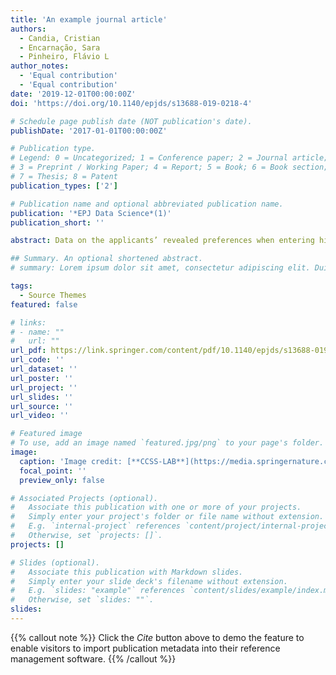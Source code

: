 ```yaml
---
title: 'An example journal article'
authors:
  - Candia, Cristian 
  - Encarnação, Sara
  - Pinheiro, Flávio L
author_notes:
  - 'Equal contribution'
  - 'Equal contribution'
date: '2019-12-01T00:00:00Z'
doi: 'https://doi.org/10.1140/epjds/s13688-019-0218-4'

# Schedule page publish date (NOT publication's date).
publishDate: '2017-01-01T00:00:00Z'

# Publication type.
# Legend: 0 = Uncategorized; 1 = Conference paper; 2 = Journal article;
# 3 = Preprint / Working Paper; 4 = Report; 5 = Book; 6 = Book section;
# 7 = Thesis; 8 = Patent
publication_types: ['2']

# Publication name and optional abbreviated publication name.
publication: '*EPJ Data Science*(1)'
publication_short: ''

abstract: Data on the applicants’ revealed preferences when entering higher education is used as a proxy to build the Higher Education Space (HES) of Portugal (2008–2015) and Chile (2006–2017). The HES is a network that connects pairs of degree programs according to their co-occurrence in the applicants’ preferences. We show that both HES network structures reveal the existence of positive assortment in features such as gender balance, application scores, unemployment levels, academic demand/supply ratio, geographical mobility, and first-year drop-out rates. For instance, if a degree program exhibits a high prevalence of female candidates, its nearest degree programs in the HES will also tend to exhibit a higher prevalence when compared to the prevalence in the entire system. These patterns extend up to two or three links of separation, vanishing, or inverting for increasing distances. Moreover, we show that for demand/supply ratio and application scores a similar pattern occurs for time variations. Finally, we provide evidence that information embedded in the HES is not accessible by merely considering the features of degree programs independently. These findings contribute to a better understanding of the higher education systems at revealing and leveraging its non-trivial underlying organizing principles. To the best of our knowledge, this is the first network science approach for improving decision-making and governance in higher education systems.

## Summary. An optional shortened abstract.
# summary: Lorem ipsum dolor sit amet, consectetur adipiscing elit. Duis posuere tellus ac convallis placerat. Proin tincidunt magna sed ex sollicitudin condimentum.

tags:
  - Source Themes
featured: false

# links:
# - name: ""
#   url: ""
url_pdf: https://link.springer.com/content/pdf/10.1140/epjds/s13688-019-0218-4.pdf
url_code: ''
url_dataset: ''
url_poster: ''
url_project: ''
url_slides: ''
url_source: ''
url_video: ''

# Featured image
# To use, add an image named `featured.jpg/png` to your page's folder.
image:
  caption: 'Image credit: [**CCSS-LAB**](https://media.springernature.com/full/springer-static/image/art%3A10.1140%2Fepjds%2Fs13688-019-0218-4/MediaObjects/13688_2019_218_Fig1_HTML.png?as=webp)'
  focal_point: ''
  preview_only: false

# Associated Projects (optional).
#   Associate this publication with one or more of your projects.
#   Simply enter your project's folder or file name without extension.
#   E.g. `internal-project` references `content/project/internal-project/index.md`.
#   Otherwise, set `projects: []`.
projects: []

# Slides (optional).
#   Associate this publication with Markdown slides.
#   Simply enter your slide deck's filename without extension.
#   E.g. `slides: "example"` references `content/slides/example/index.md`.
#   Otherwise, set `slides: ""`.
slides:
---
```


{{% callout note %}}
Click the _Cite_ button above to demo the feature to enable visitors to import publication metadata into their reference management software.
{{% /callout %}}

<!-- Supplementary notes can be added here, including [code and math](https://wowchemy.com/docs/content/writing-markdown-latex/). -->
